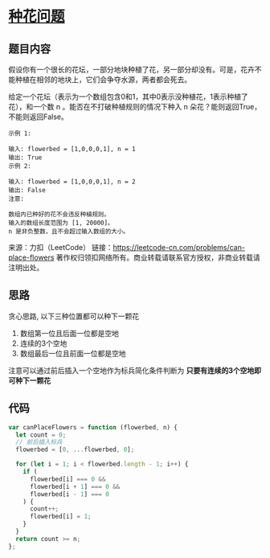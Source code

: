 # [种花问题](https://leetcode-cn.com/problems/can-place-flowers/)

## 题目内容

假设你有一个很长的花坛，一部分地块种植了花，另一部分却没有。可是，花卉不能种植在相邻的地块上，它们会争夺水源，两者都会死去。

给定一个花坛（表示为一个数组包含0和1，其中0表示没种植花，1表示种植了花），和一个数 n 。能否在不打破种植规则的情况下种入 n 朵花？能则返回True，不能则返回False。

```
示例 1:

输入: flowerbed = [1,0,0,0,1], n = 1
输出: True
示例 2:

输入: flowerbed = [1,0,0,0,1], n = 2
输出: False
注意:

数组内已种好的花不会违反种植规则。
输入的数组长度范围为 [1, 20000]。
n 是非负整数，且不会超过输入数组的大小。
```

来源：力扣（LeetCode）
链接：https://leetcode-cn.com/problems/can-place-flowers
著作权归领扣网络所有。商业转载请联系官方授权，非商业转载请注明出处。

## 思路

贪心思路, 以下三种位置都可以种下一颗花

1. 数组第一位且后面一位都是空地
2. 连续的3个空地
3. 数组最后一位且前面一位都是空地

注意可以通过前后插入一个空地作为标兵简化条件判断为 **只要有连续的3个空地即可种下一颗花**

## 代码

```js
var canPlaceFlowers = function (flowerbed, n) {
  let count = 0;
  // 前后插入标兵
  flowerbed = [0, ...flowerbed, 0];

  for (let i = 1; i < flowerbed.length - 1; i++) {
    if (
      flowerbed[i] === 0 &&
      flowerbed[i + 1] === 0 &&
      flowerbed[i - 1] === 0
    ) {
      count++;
      flowerbed[i] = 1;
    }
  }
  return count >= n;
};
```



